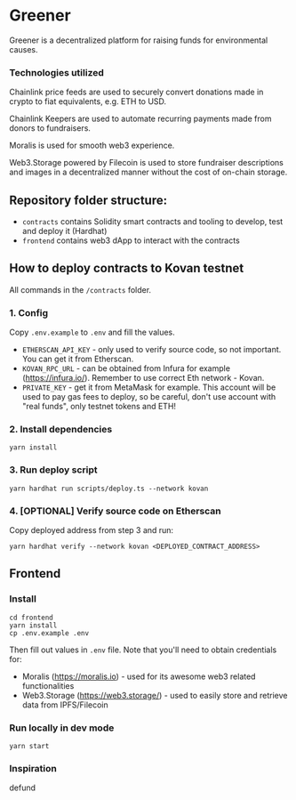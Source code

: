 <h1>Greener</h1>

Greener is a decentralized platform for raising funds for environmental causes. 

### Technologies utilized

Chainlink price feeds are used to securely convert donations made in crypto to fiat
equivalents, e.g. ETH to USD.

Chainlink Keepers are used to automate recurring payments made from donors to
fundraisers.

Moralis is used for smooth web3 experience.

Web3.Storage powered by Filecoin is used to store fundraiser descriptions and images in
a decentralized manner without the cost of on-chain storage.


## Repository folder structure:
- `contracts` contains Solidity smart contracts and tooling to develop, test and deploy it (Hardhat)
- `frontend` contains web3 dApp to interact with the contracts


## How to deploy contracts to Kovan testnet

All commands in the `/contracts` folder. 

### 1. Config
Copy `.env.example` to `.env` and fill the values.

- `ETHERSCAN_API_KEY` - only used to verify source code, so not important. You can get it from Etherscan.  
- `KOVAN_RPC_URL` - can be obtained from Infura for example (https://infura.io/). Remember to use correct Eth network - Kovan.  
- `PRIVATE_KEY` - get it from MetaMask for example. This account will be used to pay gas fees to deploy, so be careful, don't use account with "real funds", only testnet tokens and ETH!

### 2. Install dependencies

```shell
yarn install
```

### 3. Run deploy script

```shell
yarn hardhat run scripts/deploy.ts --network kovan
```

### 4. [OPTIONAL] Verify source code on Etherscan

Copy deployed address from step 3 and run:

```shell
yarn hardhat verify --network kovan <DEPLOYED_CONTRACT_ADDRESS>
```

## Frontend

### Install

```shell
cd frontend
yarn install
cp .env.example .env
```

Then fill out values in `.env` file. Note that you'll need to obtain credentials for:
- Moralis (https://moralis.io) - used for its awesome web3 related functionalities
- Web3.Storage (https://web3.storage/) - used to easily store and retrieve data from IPFS/Filecoin

### Run locally in dev mode

`yarn start`

### Inspiration

 defund 
